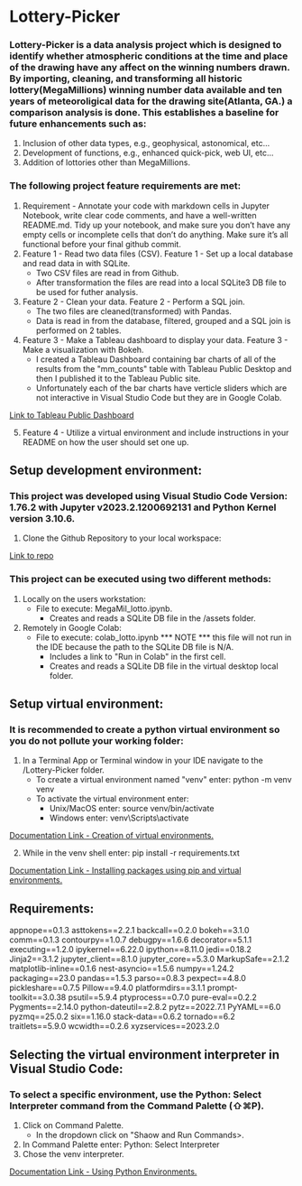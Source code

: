 # Lottery-Picker
### Lottery-Picker is a data analysis project which is designed to identify whether atmospheric conditions at the time and place of the drawing have any affect on the winning numbers drawn. By importing, cleaning, and transforming all historic lottery(MegaMillions) winning number data available and ten years of meteoroligical data for the drawing site(Atlanta, GA.) a comparison analysis is done. This establishes a baseline for future enhancements such as:
   1. Inclusion of other data types, e.g., geophysical, astonomical, etc...
   2. Development of functions, e.g., enhanced quick-pick, web UI, etc...
   3. Addition of lottories other than MegaMillions.

### The following project feature requirements are met:
   1. Requirement - Annotate your code with markdown cells in Jupyter Notebook, write clear code comments, and have a well-written README.md. Tidy up your notebook, and make sure you don’t have any empty cells or incomplete cells that don’t do anything. Make sure it’s all functional before your final github commit.
   2. Feature 1 - Read two data files (CSV).
      Feature 1 - Set up a local database and read data in with SQLite.
         - Two CSV files are read in from Github.
         - After transformation the files are read into a local SQLite3 DB file to be used for futher analysis.
   3. Feature 2 - Clean your data.
      Feature 2 - Perform a SQL join.
         - The two files are cleaned(transformed) with Pandas.
         - Data is read in from the database, filtered, grouped and a SQL join is performed on 2 tables.
   4. Feature 3 - Make a Tableau dashboard to display your data.
      Feature 3 - Make a visualization with Bokeh.
         - I created a Tableau Dashboard containing bar charts of all of the results from the "mm_counts" table with Tableau Public Desktop and then I published it to the Tableau Public site.
         - Unfortunately each of the bar charts have verticle sliders which are not interactive in Visual Studio Code but they are in Google Colab.

[Link to Tableau Public Dashboard](https://public.tableau.com/app/profile/mike7586/viz/MegamillionsNumbers/Dashboard1)

   5. Feature 4 - Utilize a virtual environment and include instructions in your README on how the user should set one up.

## Setup development environment:

### This project was developed using Visual Studio Code Version: 1.76.2 with Jupyter v2023.2.1200692131 and Python Kernel version 3.10.6.

   1. Clone the Github Repository to your local workspace:
  
[Link to repo](https://github.com/Mikdown/Lottery-Picker)
   
### This project can be executed using two different methods:
   1. Locally on the users workstation:
      - File to execute: MegaMil_lotto.ipynb.
         - Creates and reads a SQLite DB file in the /assets folder.
   2. Remotely in Google Colab:
      - File to execute: colab_lotto.ipynb *** NOTE *** this file will not run in the IDE because the path to the SQLite DB file is N/A.
         - Includes a link to "Run in Colab" in the first cell.
         - Creates and reads a SQLite DB file in the virtual desktop local folder.

## Setup virtual environment:

### It is recommended to create a python virtual environment so you do not pollute your working folder:
      
   1. In a Terminal App or Terminal window in your IDE navigate to the /Lottery-Picker folder.
       - To create a virtual environment named "venv" enter: python -m venv venv
       - To activate the virtual environment enter:
           - Unix/MacOS enter: source venv/bin/activate
           - Windows enter: venv\Scripts\activate
 
[Documentation Link - Creation of virtual environments.](https://docs.python.org/3/library/venv.html)
        
   2. While in the venv shell enter: pip install -r requirements.txt

[Documentation Link - Installing packages using pip and virtual environments.](https://packaging.python.org/en/latest/guides/installing-using-pip-and-virtual-environments/#creating-a-virtual-environment)
   
## Requirements:
   
appnope==0.1.3
asttokens==2.2.1
backcall==0.2.0
bokeh==3.1.0
comm==0.1.3
contourpy==1.0.7
debugpy==1.6.6
decorator==5.1.1
executing==1.2.0
ipykernel==6.22.0
ipython==8.11.0
jedi==0.18.2
Jinja2==3.1.2
jupyter_client==8.1.0
jupyter_core==5.3.0
MarkupSafe==2.1.2
matplotlib-inline==0.1.6
nest-asyncio==1.5.6
numpy==1.24.2
packaging==23.0
pandas==1.5.3
parso==0.8.3
pexpect==4.8.0
pickleshare==0.7.5
Pillow==9.4.0
platformdirs==3.1.1
prompt-toolkit==3.0.38
psutil==5.9.4
ptyprocess==0.7.0
pure-eval==0.2.2
Pygments==2.14.0
python-dateutil==2.8.2
pytz==2022.7.1
PyYAML==6.0
pyzmq==25.0.2
six==1.16.0
stack-data==0.6.2
tornado==6.2
traitlets==5.9.0
wcwidth==0.2.6
xyzservices==2023.2.0
   
## Selecting the virtual environment interpreter in Visual Studio Code:
   
### To select a specific environment, use the Python: Select Interpreter command from the Command Palette (⇧⌘P).
   1. Click on Command Palette.
      - In the dropdown click on "Shaow and Run Commands>.
   2. In Command Palette enter: Python: Select Interpreter
   3. Chose the venv interpreter.
   
 [Documentation Link - Using Python Environments.](https://code.visualstudio.com/docs/python/environments)

